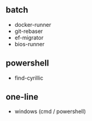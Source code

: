 ## batch

- docker-runner
- git-rebaser
- ef-migrator
- bios-runner

## powershell

- find-cyrillic

## one-line

- windows (cmd / powershell)
